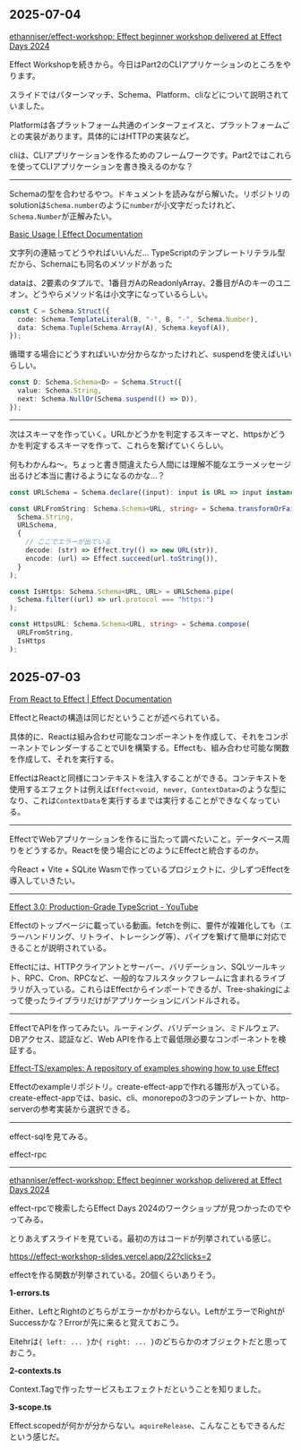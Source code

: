 ## 2025-07-04

[ethanniser/effect-workshop: Effect beginner workshop delivered at Effect Days 2024](https://github.com/ethanniser/effect-workshop)

Effect Workshopを続きから。今日はPart2のCLIアプリケーションのところをやります。

スライドではパターンマッチ、Schema、Platform、cliなどについて説明されていました。

Platformは各プラットフォーム共通のインターフェイスと、プラットフォームごとの実装があります。具体的にはHTTPの実装など。

cliは、CLIアプリケーションを作るためのフレームワークです。Part2ではこれらを使ってCLIアプリケーションを書き換えるのかな？

---

Schemaの型を合わせるやつ。ドキュメントを読みながら解いた。リポジトリのsolutionは`Schema.number`のように`number`が小文字だったけれど、`Schema.Number`が正解みたい。

[Basic Usage | Effect Documentation](https://effect.website/docs/schema/basic-usage/#tuples)


文字列の連結ってどうやればいいんだ... TypeScriptのテンプレートリテラル型だから、Schemaにも同名のメソッドがあった

dataは、2要素のタプルで、1番目ガAのReadonlyArray、2番目がAのキーのユニオン。どうやらメソッド名は小文字になっているらしい。

```ts
const C = Schema.Struct({
  code: Schema.TemplateLiteral(B, "-", B, "-", Schema.Number),
  data: Schema.Tuple(Schema.Array(A), Schema.keyof(A)),
});
```
循環する場合にどうすればいいか分からなかったけれど、suspendを使えばいいらしい。

```ts
const D: Schema.Schema<D> = Schema.Struct({
  value: Schema.String,
  next: Schema.NullOr(Schema.suspend(() => D)),
});
```

---

次はスキーマを作っていく。URLかどうかを判定するスキーマと、httpsかどうかを判定するスキーマを作って、これらを繋げていくらしい。

何もわかんね〜。ちょっと書き間違えたら人間には理解不能なエラーメッセージ出るけど本当に書けるようになるのかな...？

```ts
const URLSchema = Schema.declare((input): input is URL => input instanceof URL);

const URLFromString: Schema.Schema<URL, string> = Schema.transformOrFail(
  Schema.String,
  URLSchema,
  {
    // ここでエラーが出ている
    decode: (str) => Effect.try(() => new URL(str)),
    encode: (url) => Effect.succeed(url.toString()),
  }
);

const IsHttps: Schema.Schema<URL, URL> = URLSchema.pipe(
  Schema.filter((url) => url.protocol === "https:")
);

const HttpsURL: Schema.Schema<URL, string> = Schema.compose(
  URLFromString,
  IsHttps
);
```


## 2025-07-03

[From React to Effect | Effect Documentation](https://effect.website/blog/from-react-to-effect/)

EffectとReactの構造は同じだということが述べられている。

具体的に、Reactは組み合わせ可能なコンポーネントを作成して、それをコンポーネントでレンダーすることでUIを構築する。Effectも、組み合わせ可能な関数を作成して、それを実行する。

EffectはReactと同様にコンテキストを注入することができる。コンテキストを使用するエフェクトは例えば`Effect<void, never, ContextData>`のような型になり、これは`ContextData`を実行するまでは実行することができなくなっている。

---

EffectでWebアプリケーションを作るに当たって調べたいこと。データベース周りをどうするか。Reactを使う場合にどのようにEffectと統合するのか。

今React + Vite + SQLite Wasmで作っているプロジェクトに、少しずつEffectを導入していきたい。

---

[Effect 3.0: Production-Grade TypeScript - YouTube](https://www.youtube.com/watch?v=ViSiXfBKElQ)

Effectのトップページに載っている動画。fetchを例に、要件が複雑化しても（エラーハンドリング、リトライ、トレーシング等）、パイプを繋げて簡単に対応できることが説明されている。

Effectには、HTTPクライアントとサーバー、バリデーション、SQLツールキット、RPC、Cron、RPCなど、一般的なフルスタックフレームに含まれるライブラリが入っている。これらはEffectからインポートできるが、Tree-shakingによって使ったライブラリだけがアプリケーションにバンドルされる。

---

EffectでAPIを作ってみたい。ルーティング、バリデーション、ミドルウェア、DBアクセス、認証など、Web APIを作る上で最低限必要なコンポーネントを検証する。

[Effect-TS/examples: A repository of examples showing how to use Effect](https://github.com/Effect-TS/examples)

Effectのexampleリポジトリ。create-effect-appで作れる雛形が入っている。create-effect-appでは、basic、cli、monorepoの3つのテンプレートか、http-serverの参考実装から選択できる。


---

effect-sqlを見てみる。

effect-rpc

---

[ethanniser/effect-workshop: Effect beginner workshop delivered at Effect Days 2024](https://github.com/ethanniser/effect-workshop)

effect-rpcで検索したらEffect Days 2024のワークショップが見つかったのでやってみる。

とりあえずスライドを見ている。最初の方はコードが列挙されている感じ。

https://effect-workshop-slides.vercel.app/22?clicks=2

effectを作る関数が列挙されている。20個くらいありそう。

**1-errors.ts**

Either、LeftとRightのどちらがエラーかがわからない。LeftがエラーでRightがSuccessかな？Errorが先に来ると覚えておこう。

Eitehrは`{ left: ... }`か`{ right: ... }`のどちらかのオブジェクトだと思っておこう。

**2-contexts.ts**

Context.Tagで作ったサービスもエフェクトだということを知りました。

**3-scope.ts**

Effect.scopedが何かが分からない。`aquireRelease`、こんなこともできるんだという感じだ。
